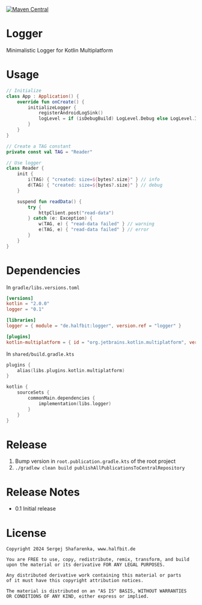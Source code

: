 [![Maven Central](http://img.shields.io/maven-central/v/de.halfbit/logger.svg)](https://central.sonatype.com/artifact/de.halfbit/logger)

# Logger

Minimalistic Logger for Kotlin Multiplatform

# Usage

```kotlin
// Initialize
class App : Application() {
    override fun onCreate() {
        initializeLogger {
            registerAndroidLogSink()
            logLevel = if (isDebugBuild) LogLevel.Debug else LogLevel.Info
        }
    }
}

// Create a TAG constant
private const val TAG = "Reader"

// Use logger
class Reader {
    init {
        i(TAG) { "created: size=${bytes?.size}" } // info
        d(TAG) { "created: size=${bytes?.size}" } // debug
    }

    suspend fun readData() {
        try {
            httpClient.post("read-data")
        } catch (e: Exception) {
            w(TAG, e) { "read-data failed" } // warning
            e(TAG, e) { "read-data failed" } // error
        }
    }
}
```

# Dependencies

In `gradle/libs.versions.toml`

```toml
[versions]
kotlin = "2.0.0"
logger = "0.1"

[libraries]
logger = { module = "de.halfbit:logger", version.ref = "logger" }

[plugins]
kotlin-multiplatform = { id = "org.jetbrains.kotlin.multiplatform", version.ref = "kotlin" }
```

In `shared/build.gradle.kts`

```kotlin
plugins {
    alias(libs.plugins.kotlin.multiplatform)
}

kotlin {
    sourceSets {
        commonMain.dependencies {
            implementation(libs.logger)
        }
    }
}
```

# Release

1. Bump version in `root.publication.gradle.kts` of the root project
2. `./gradlew clean build publishAllPublicationsToCentralRepository`

# Release Notes

- 0.1 Initial release

# License

```
Copyright 2024 Sergej Shafarenka, www.halfbit.de

You are FREE to use, copy, redistribute, remix, transform, and build 
upon the material or its derivative FOR ANY LEGAL PURPOSES.

Any distributed derivative work containing this material or parts 
of it must have this copyright attribution notices.

The material is distributed on an "AS IS" BASIS, WITHOUT WARRANTIES 
OR CONDITIONS OF ANY KIND, either express or implied.
```
